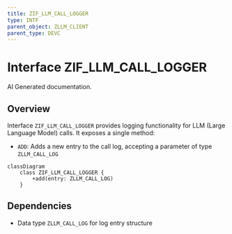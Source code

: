```yaml
---
title: ZIF_LLM_CALL_LOGGER
type: INTF
parent_object: ZLLM_CLIENT
parent_type: DEVC
---
```


# Interface ZIF_LLM_CALL_LOGGER

AI Generated documentation.
## Overview
Interface `ZIF_LLM_CALL_LOGGER` provides logging functionality for LLM (Large Language Model) calls. It exposes a single method:

- `ADD`: Adds a new entry to the call log, accepting a parameter of type `ZLLM_CALL_LOG`

```mermaid
classDiagram
    class ZIF_LLM_CALL_LOGGER {
        +add(entry: ZLLM_CALL_LOG)
    }
```

## Dependencies
- Data type `ZLLM_CALL_LOG` for log entry structure

